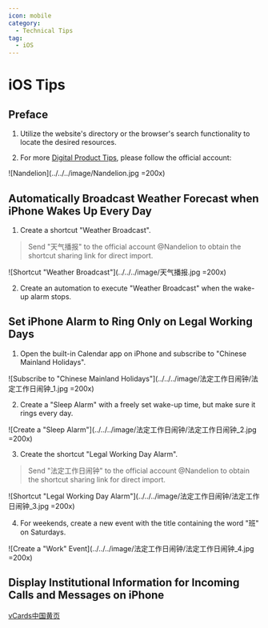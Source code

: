 ```yaml
---
icon: mobile
category:
  - Technical Tips
tag:
  - iOS
---
```


# iOS Tips

## Preface

1. Utilize the website's directory or the browser's search functionality to locate the desired resources.

2. For more [Digital Product Tips](https://mp.weixin.qq.com/mp/appmsgalbum?__biz=Mzg5MDg3NzYwNg==&action=getalbum&album_id=2686321010140561411#wechat_redirect), please follow the official account:

  ![Nandelion](../../../image/Nandelion.jpg =200x)

## Automatically Broadcast Weather Forecast when iPhone Wakes Up Every Day

1. Create a shortcut "Weather Broadcast".
> Send "天气播报" to the official account @Nandelion to obtain the shortcut sharing link for direct import.

![Shortcut "Weather Broadcast"](../../../image/天气播报.jpg =200x)

2. Create an automation to execute "Weather Broadcast" when the wake-up alarm stops.

## Set iPhone Alarm to Ring Only on Legal Working Days

1. Open the built-in Calendar app on iPhone and subscribe to "Chinese Mainland Holidays".

![Subscribe to "Chinese Mainland Holidays"](../../../image/法定工作日闹钟/法定工作日闹钟_1.jpg =200x)

2. Create a "Sleep Alarm" with a freely set wake-up time, but make sure it rings every day.

![Create a "Sleep Alarm"](../../../image/法定工作日闹钟/法定工作日闹钟_2.jpg =200x)

3. Create the shortcut "Legal Working Day Alarm".
> Send "法定工作日闹钟" to the official account @Nandelion to obtain the shortcut sharing link for direct import.

![Shortcut "Legal Working Day Alarm"](../../../image/法定工作日闹钟/法定工作日闹钟_3.jpg =200x)

4. For weekends, create a new event with the title containing the word "班" on Saturdays.

![Create a "Work" Event](../../../image/法定工作日闹钟/法定工作日闹钟_4.jpg =200x)

## Display Institutional Information for Incoming Calls and Messages on iPhone

[vCards中国黄页](https://github.com/metowolf/vCards)